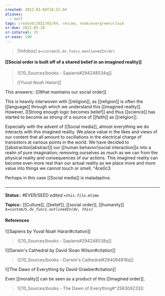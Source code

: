 ```yaml
---
created: 2022-03-04T18:52:44 
aliases:
  - null
tags: created/2022/03/04, review, node/evergreen/claim
sr-due: 2022-05-10
sr-interval: 25
sr-ease: 190
---
```

> [!infobox]
`$=customJS.dv_funcs.mentionedIn(dv)`

#### [[Social order is built off of a shared belief in an imagined reality]] 

> ![[10_Sources/books - Sapiens#294248534q]]
>
> <cite>[[Yuval Noah Harari]]</cite>

This 
answers:: [[What maintains our social order]]

This is heavily interwoven with [[religion]], as [[religion]] is often the [[language]] through which we understand this [[imagined reality]].
However, [[Strong enough logic becomes belief]] and thus
[[science]] has started to become as strong of a source of [[faith]] as [[religion]].

Especially with the advent of [[Social media]], almost everything we do interacts with this imagined reality. We place value in the likes and views of our content that all amount to oscillations in the electrical charge of transistors at various points in the world. We have decided to [[abstraction|abstract]] our [[human behavior|social interaction]]s into a realm of pure imagination; removing ourselves as much as we can from the physical reality and consequences of our actions. This imagined reality can become even more real than our actual reality as we place more and more value into things we cannot touch or smell. ^4ce0c3

Perhaps in this case [[Social media]] is maladaptive.

### <hr class="footnote"/>

**Status**:: #EVER/SEED 
*edited `=this.file.mtime`*

**Topics**:: [[Culture]], [[belief]], [[social order]], [[humanity]]
*`$=customJS.dv_funcs.outlinedIn(dv, this)`*

#### References

![[Sapiens by Yuval Noah Harari#citation]]

> ![[10_Sources/books - Sapiens#294248538q]]

![[Darwin's Cathedral by David Sloan Wilson#citation]]

> ![[10_Sources/books - Darwin's Cathedral#294094918q]]

![[The Dawn of Everything by David Graeber#citation]]

Even [[morality]] can be seen as a product of this [[Imagined order]].
> ![[10_Sources/books - The Dawn of Everything#^258309233]]
